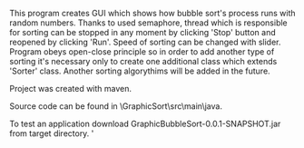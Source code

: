 This program creates GUI which shows how bubble sort's process runs with random numbers. Thanks to used semaphore, thread which is responsible for sorting can be stopped
in any moment by clicking 'Stop' button and reopened by clicking 'Run'. Speed of sorting can be changed with slider. Program obeys open-close principle so in order to add another type of sorting it's necessary only to create 
one additional class which extends 'Sorter' class. Another sorting algorythims will be added in the future.

Project was created with maven.

Source code can be found in \GraphicSort\src\main\java.

To test an application download GraphicBubbleSort-0.0.1-SNAPSHOT.jar from target directory.
'
